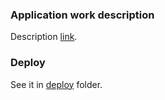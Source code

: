 ### Application work description
Description [link](description.md).
### Deploy
See it in [deploy](deploy/README.md) folder.
